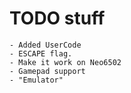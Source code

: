 # TODO stuff

	- Added UserCode
	- ESCAPE flag.
	- Make it work on Neo6502
	- Gamepad support
	- "Emulator"